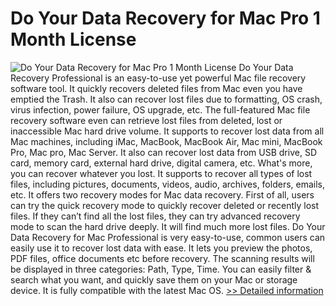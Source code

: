 # Do Your Data Recovery for Mac Pro 1 Month License
![Do Your Data Recovery for Mac Pro 1 Month License](https://mycommerce.akamaized.net/api/pimages/P301011474/BIG/301011474.PNG)
Do Your Data Recovery Professional is an easy-to-use yet powerful Mac file recovery software tool. It quickly recovers deleted files from Mac even you have emptied the Trash. It also can recover lost files due to formatting, OS crash, virus infection, power failure, OS upgrade, etc. The full-featured Mac file recovery software even can retrieve lost files from deleted, lost or inaccessible Mac hard drive volume. It supports to recover lost data from all Mac machines, including iMac, MacBook, MacBook Air, Mac mini, MacBook Pro, Mac pro, Mac Server. It also can recover lost data from USB drive, SD card, memory card, external hard drive, digital camera, etc. What's more, you can recover whatever you lost. It supports to recover all types of lost files, including pictures, documents, videos, audio, archives, folders, emails, etc. It offers two recovery modes for Mac data recovery. First of all, users can try the quick recovery mode to quickly recover deleted or recently lost files. If they can’t find all the lost files, they can try advanced recovery mode to scan the hard drive deeply. It will find much more lost files. Do Your Data Recovery for Mac Professional is very easy-to-use, common users can easily use it to recover lost data with ease. It lets you preview the photos, PDF files, office documents etc before recovery. The scanning results will be displayed in three categories: Path, Type, Time. You can easily filter & search what you want, and quickly save them on your Mac or storage device. It is fully compatible with the latest Mac OS.
[>> Detailed information](https://secure.shareit.com/shareit/product.html?productid=301011474&affiliateid=200057808)